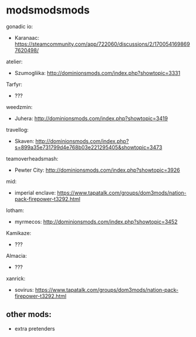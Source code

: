 # modsmodsmods

gonadic io:
- Karanaac: https://steamcommunity.com/app/722060/discussions/2/1700541698697620498/

atelier:
- Szumogliika: http://dominionsmods.com/index.php?showtopic=3331

Tarfyr:
- ???

weedzmin:
- Juhera: http://dominionsmods.com/index.php?showtopic=3419

travellog:
- Skaven: http://dominionsmods.com/index.php?s=899a35e731799d4e768b03e221295405&showtopic=3473

teamoverheadsmash:
- Pewter City: http://dominionsmods.com/index.php?showtopic=3926

mid:
- imperial enclave: https://www.tapatalk.com/groups/dom3mods/nation-pack-firepower-t3292.html

lotham:
- myrmecos: http://dominionsmods.com/index.php?showtopic=3452

Kamikaze:
- ???

Almacia:
- ???

xanrick:
- sovirus: https://www.tapatalk.com/groups/dom3mods/nation-pack-firepower-t3292.html

## other mods:
- extra pretenders
